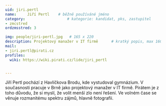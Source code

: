 ```yaml
---
uid: jiri.pertl
name:     Jiří Pertl  	# běžně používáné jméno
category:                 	# kategorie: kandidat, pks, zastupitel
- zmcstred
ordzmsstred: 3

img: people/jiri-pertl.jpg   # 165 x 220
description: Projektový manažer v IT firmě     	# kratký popis, max 160 znaků
mail:
- jiri.pertl@pirati.cz
profiles:
  wiki: https://wiki.pirati.cz/lide/jiri_pertl


---
```


Jiří Pertl pochází z Havlíčkova Brodu, kde vystudoval gymnázium. V současnosti pracuje v Brně jako projektový manažer v IT firmě. Pirátem je z toho důvodu, že si myslí, že volit menší zlo není řešení. Ve volném čase se věnuje rozmanitému spektru zájmů, hlavně fotografii.
